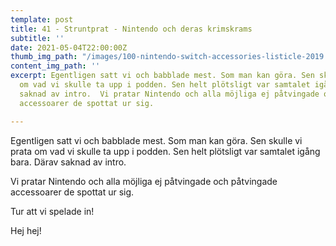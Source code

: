 ```yaml
---
template: post
title: 41 - Struntprat - Nintendo och deras krimskrams
subtitle: ''
date: 2021-05-04T22:00:00Z
thumb_img_path: "/images/100-nintendo-switch-accessories-listicle-2019.jpeg"
content_img_path: ''
excerpt: Egentligen satt vi och babblade mest. Som man kan göra. Sen skulle vi prata
  om vad vi skulle ta upp i podden. Sen helt plötsligt var samtalet igång bara.  Därav
  saknad av intro.  Vi pratar Nintendo och alla möjliga ej påtvingade och påtvingade
  accessoarer de spottat ur sig.

---
```

Egentligen satt vi och babblade mest. Som man kan göra. Sen skulle vi prata om vad vi skulle ta upp i podden. Sen helt plötsligt var samtalet igång bara.  Därav saknad av intro.  
  
Vi pratar Nintendo och alla möjliga ej påtvingade och påtvingade accessoarer de spottat ur sig.  
  
Tur att vi spelade in!   
  
Hej hej!